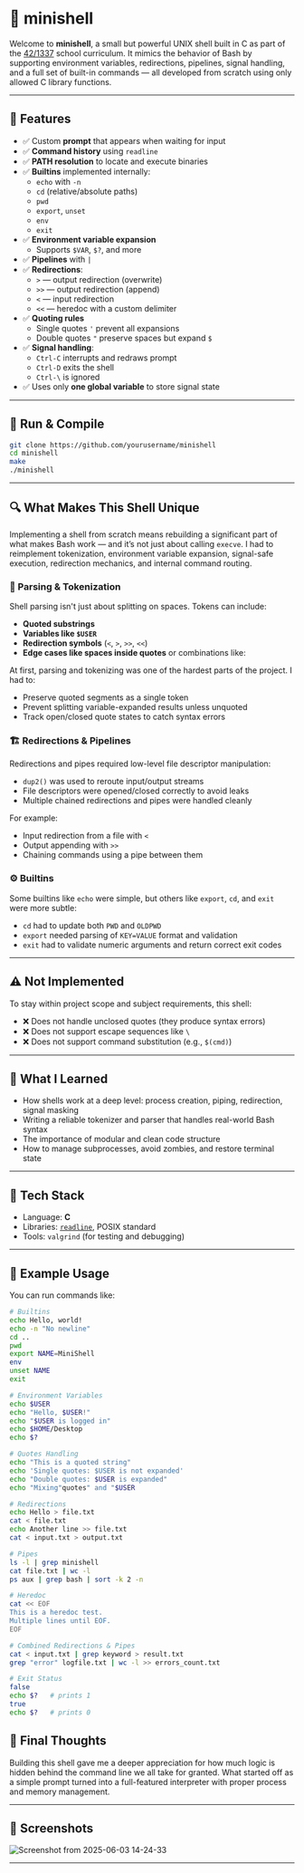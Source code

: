 # 🐚 minishell

Welcome to **minishell**, a small but powerful UNIX shell built in C as part of the [42/1337](https://1337.ma) school curriculum. It mimics the behavior of Bash by supporting environment variables, redirections, pipelines, signal handling, and a full set of built-in commands — all developed from scratch using only allowed C library functions.

---

## 🚀 Features

- ✅ Custom **prompt** that appears when waiting for input
- ✅ **Command history** using `readline`
- ✅ **PATH resolution** to locate and execute binaries
- ✅ **Builtins** implemented internally:
  - `echo` with `-n`
  - `cd` (relative/absolute paths)
  - `pwd`
  - `export`, `unset`
  - `env`
  - `exit`
- ✅ **Environment variable expansion**
  - Supports `$VAR`, `$?`, and more
- ✅ **Pipelines** with `|`
- ✅ **Redirections**:
  - `>` — output redirection (overwrite)
  - `>>` — output redirection (append)
  - `<` — input redirection
  - `<<` — heredoc with a custom delimiter
- ✅ **Quoting rules**
  - Single quotes `'` prevent all expansions
  - Double quotes `"` preserve spaces but expand `$`
- ✅ **Signal handling**:
  - `Ctrl-C` interrupts and redraws prompt
  - `Ctrl-D` exits the shell
  - `Ctrl-\` is ignored
- ✅ Uses only **one global variable** to store signal state

---

## 🧪 Run & Compile

```bash
git clone https://github.com/yourusername/minishell
cd minishell
make
./minishell
```
---

## 🔍 What Makes This Shell Unique

Implementing a shell from scratch means rebuilding a significant part of what makes Bash work — and it’s not just about calling `execve`. I had to reimplement tokenization, environment variable expansion, signal-safe execution, redirection mechanics, and internal command routing.

### 🧩 Parsing & Tokenization

Shell parsing isn't just about splitting on spaces. Tokens can include:
- **Quoted substrings**
- **Variables like `$USER`**
- **Redirection symbols** (`<`, `>`, `>>`, `<<`)
- **Edge cases like spaces inside quotes** or combinations like:


At first, parsing and tokenizing was one of the hardest parts of the project. I had to:
- Preserve quoted segments as a single token
- Prevent splitting variable-expanded results unless unquoted
- Track open/closed quote states to catch syntax errors

### 🏗️ Redirections & Pipelines

Redirections and pipes required low-level file descriptor manipulation:
- `dup2()` was used to reroute input/output streams
- File descriptors were opened/closed correctly to avoid leaks
- Multiple chained redirections and pipes were handled cleanly

For example:
- Input redirection from a file with `<`
- Output appending with `>>`
- Chaining commands using a pipe between them

### ⚙️ Builtins

Some builtins like `echo` were simple, but others like `export`, `cd`, and `exit` were more subtle:
- `cd` had to update both `PWD` and `OLDPWD`
- `export` needed parsing of `KEY=VALUE` format and validation
- `exit` had to validate numeric arguments and return correct exit codes

---

## ⚠️ Not Implemented

To stay within project scope and subject requirements, this shell:
- ❌ Does not handle unclosed quotes (they produce syntax errors)
- ❌ Does not support escape sequences like `\`
- ❌ Does not support command substitution (e.g., `$(cmd)`)

---

## 🧠 What I Learned

- How shells work at a deep level: process creation, piping, redirection, signal masking
- Writing a reliable tokenizer and parser that handles real-world Bash syntax
- The importance of modular and clean code structure
- How to manage subprocesses, avoid zombies, and restore terminal state

---

## 🔧 Tech Stack

- Language: **C**
- Libraries: [`readline`](https://tiswww.case.edu/php/chet/readline/rltop.html), POSIX standard
- Tools: `valgrind` (for testing and debugging)

---

## 📂 Example Usage

You can run commands like:
```bash
# Builtins
echo Hello, world!
echo -n "No newline"
cd ..
pwd
export NAME=MiniShell
env
unset NAME
exit

# Environment Variables
echo $USER
echo "Hello, $USER!"
echo "$USER is logged in"
echo $HOME/Desktop
echo $?

# Quotes Handling
echo "This is a quoted string"
echo 'Single quotes: $USER is not expanded'
echo "Double quotes: $USER is expanded"
echo "Mixing"quotes" and "$USER

# Redirections
echo Hello > file.txt
cat < file.txt
echo Another line >> file.txt
cat < input.txt > output.txt

# Pipes
ls -l | grep minishell
cat file.txt | wc -l
ps aux | grep bash | sort -k 2 -n

# Heredoc
cat << EOF
This is a heredoc test.
Multiple lines until EOF.
EOF

# Combined Redirections & Pipes
cat < input.txt | grep keyword > result.txt
grep "error" logfile.txt | wc -l >> errors_count.txt

# Exit Status
false
echo $?   # prints 1
true
echo $?   # prints 0
```
## 🏁 Final Thoughts

Building this shell gave me a deeper appreciation for how much logic is hidden behind the command line we all take for granted. What started off as a simple prompt turned into a full-featured interpreter with proper process and memory management.

---

## 📸 Screenshots 

![Screenshot from 2025-06-03 14-24-33](https://github.com/user-attachments/assets/12a21a67-f0e1-498f-ae28-b029e7f83d0d)

---
